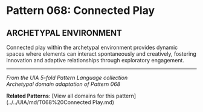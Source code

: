# Pattern 068: Connected Play

## ARCHETYPAL ENVIRONMENT

Connected play within the archetypal environment provides dynamic spaces where elements can interact spontaneously and creatively, fostering innovation and adaptive relationships through exploratory engagement.

---

*From the UIA 5-fold Pattern Language collection*  
*Archetypal domain adaptation of Pattern 068*

**Related Patterns**: [View all domains for this pattern](../../UIA/md/T068%20Connected Play.md)